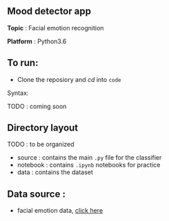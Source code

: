 ## Mood detector app

**Topic** : Facial emotion recognition

**Platform** : Python3.6

## To run:
- Clone the reposiory and *cd* into `code`

Syntax:

TODO : coming soon

## Directory layout

TODO : to be organized

- source     : contains the main `.py` file for the classifier
- notebook   : contains `.ipynb` notebooks for practice
- data       : contains the dataset



## Data source :
- facial emotion data, [click here](https://spotleai.sgp1.digitaloceanspaces.com/course/zip/aithon2020-level-2.zip)
